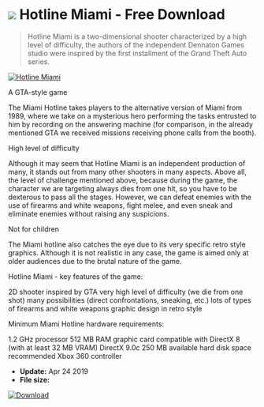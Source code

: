 # ![](https://cdn.softexe.net/static/icon/win.gif) Hotline Miami  - Free Download

> Hotline Miami is a two-dimensional shooter characterized by a high level of difficulty, the authors of the independent Dennaton Games studio were inspired by the first installment of the Grand Theft Auto series.

[![Hotline Miami](https://gallery.dpcdn.pl/imgc/Tools/90937/g_-_420x350_1.5_-_x64da756f-575c-449a-a771-3caba633dcf9.jpg)](https://softexe.net/win/games-entertainment/shooters/hotline-miami:hbhp.html)

A GTA-style game
 
 The Miami Hotline takes players to the alternative version of Miami from 1989, where we take on a mysterious hero performing the tasks entrusted to him by recording on the answering machine (for comparison, in the already mentioned GTA we received missions receiving phone calls from the booth).
 
 High level of difficulty
 
 Although it may seem that Hotline Miami is an independent production of many, it stands out from many other shooters in many aspects. Above all, the level of challenge mentioned above, because during the game, the character we are targeting always dies from one hit, so you have to be dexterous to pass all the stages. However, we can defeat enemies with the use of firearms and white weapons, fight melee, and even sneak and eliminate enemies without raising any suspicions.
 
 Not for children
 
 The Miami hotline also catches the eye due to its very specific retro style graphics. Although it is not realistic in any case, the game is aimed only at older audiences due to the brutal nature of the game.
 
 Hotline Miami - key features of the game:
 
 2D shooter inspired by GTA
 very high level of difficulty (we die from one shot)
 many possibilities (direct confrontations, sneaking, etc.)
 lots of types of firearms and white weapons
 graphic design in retro style
 
 Minimum Miami Hotline hardware requirements:
  
 1.2 GHz processor
 512 MB RAM
 graphic card compatible with DirectX 8 (with at least 32 MB VRAM)
 DirectX 9.0c
 250 MB available hard disk space
 recommended Xbox 360 controller


- **Update:** Apr 24 2019
- **File size:** 

[![Download](https://cdn.softexe.net/static/img/download.png)](https://softexe.net/win/games-entertainment/shooters/hotline-miami:hbhp.html)

